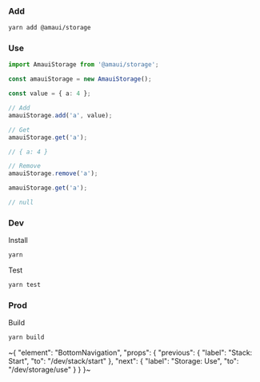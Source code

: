
### Add

```sh
yarn add @amaui/storage
```

### Use

```ts
import AmauiStorage from '@amaui/storage';

const amauiStorage = new AmauiStorage();

const value = { a: 4 };

// Add
amauiStorage.add('a', value);

// Get
amauiStorage.get('a');

// { a: 4 }

// Remove
amauiStorage.remove('a');

amauiStorage.get('a');

// null
```

### Dev

Install

```sh
yarn
```

Test

```sh
yarn test
```

### Prod

Build

```sh
yarn build
```

~{
  "element": "BottomNavigation",
  "props": {
    "previous": {
      "label": "Stack: Start",
      "to": "/dev/stack/start"
    },
    "next": {
      "label": "Storage: Use",
      "to": "/dev/storage/use"
    }
  }
}~
